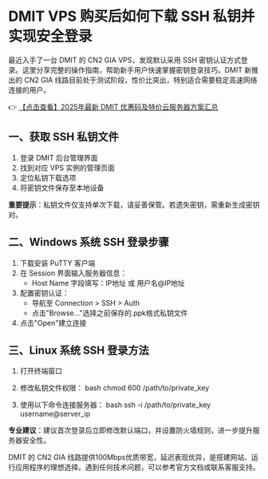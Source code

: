 # DMIT VPS 购买后如何下载 SSH 私钥并实现安全登录

最近入手了一台 DMIT 的 CN2 GIA VPS，发现默认采用 SSH 密钥认证方式登录。这里分享完整的操作指南，帮助新手用户快速掌握密钥登录技巧。DMIT 新推出的 CN2 GIA 线路目前处于测试阶段，性价比突出，特别适合需要稳定高速网络连接的用户。

👉 [【点击查看】2025年最新 DMIT 优惠码及特价云服务器方案汇总](https://bit.ly/dmit_coupon)

## 一、获取 SSH 私钥文件

1. 登录 DMIT 后台管理界面
2. 找到对应 VPS 实例的管理页面
3. 定位私钥下载选项
4. 将密钥文件保存至本地设备

**重要提示**：私钥文件仅支持单次下载，请妥善保管。若遗失密钥，需重新生成密钥对。

## 二、Windows 系统 SSH 登录步骤

1. 下载安装 PuTTY 客户端
2. 在 Session 界面输入服务器信息：
   - Host Name 字段填写：IP地址 或 用户名@IP地址
3. 配置密钥认证：
   - 导航至 Connection > SSH > Auth
   - 点击"Browse..."选择之前保存的.ppk格式私钥文件
4. 点击"Open"建立连接

## 三、Linux 系统 SSH 登录方法

1. 打开终端窗口
2. 修改私钥文件权限：
   bash
   chmod 600 /path/to/private_key
   
3. 使用以下命令连接服务器：
   bash
   ssh -i /path/to/private_key username@server_ip
   

**专业建议**：建议首次登录后立即修改默认端口，并设置防火墙规则，进一步提升服务器安全性。

DMIT 的 CN2 GIA 线路提供100Mbps优质带宽，延迟表现优异，是搭建网站、运行应用程序的理想选择。遇到任何技术问题，可以参考官方文档或联系客服支持。